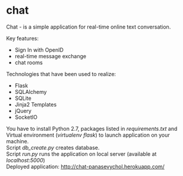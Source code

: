 chat
====
Chat - is a simple application for real-time online text conversation.

Key features:
- Sign In with OpenID
- real-time message exchange
- chat rooms

Technologies that have been used to realize:
- Flask
- SQLAlchemy
- SQLite
- Jinja2 Templates
- jQuery
- SocketIO

You have to install Python 2.7, packages listed in <i>requirements.txt</i> and Virtual environment (<i>virtualenv flask</i>) to launch application on your machine.<br>
Script <i>db_create.py</i> creates database.<br>
Script <i>run.py</i> runs the application on local server (available at <i>localhost:5000</i>)<br>
Deployed application: http://chat-panasevychol.herokuapp.com/

